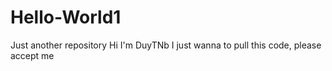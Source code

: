 # Hello-World1
Just another repository
Hi I'm DuyTNb 
I just wanna to pull this code, please accept me
